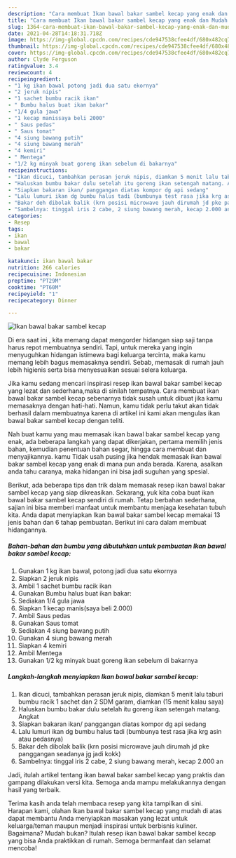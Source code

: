 ```yaml
---
description: "Cara membuat Ikan bawal bakar sambel kecap yang enak dan Mudah Dibuat"
title: "Cara membuat Ikan bawal bakar sambel kecap yang enak dan Mudah Dibuat"
slug: 1364-cara-membuat-ikan-bawal-bakar-sambel-kecap-yang-enak-dan-mudah-dibuat
date: 2021-04-28T14:18:31.718Z
image: https://img-global.cpcdn.com/recipes/cde947538cfee4df/680x482cq70/ikan-bawal-bakar-sambel-kecap-foto-resep-utama.jpg
thumbnail: https://img-global.cpcdn.com/recipes/cde947538cfee4df/680x482cq70/ikan-bawal-bakar-sambel-kecap-foto-resep-utama.jpg
cover: https://img-global.cpcdn.com/recipes/cde947538cfee4df/680x482cq70/ikan-bawal-bakar-sambel-kecap-foto-resep-utama.jpg
author: Clyde Ferguson
ratingvalue: 3.4
reviewcount: 4
recipeingredient:
- "1 kg ikan bawal potong jadi dua satu ekornya"
- "2 jeruk nipis"
- "1 sachet bumbu racik ikan"
- " Bumbu halus buat ikan bakar"
- "1/4 gula jawa"
- "1 kecap manissaya beli 2000"
- " Saus pedas"
- " Saus tomat"
- "4 siung bawang putih"
- "4 siung bawang merah"
- "4 kemiri"
- " Mentega"
- "1/2 kg minyak buat goreng ikan sebelum di bakarnya"
recipeinstructions:
- "Ikan dicuci, tambahkan perasan jeruk nipis, diamkan 5 menit lalu taburi bumbu racik 1 sachet dan 2 SDM garam, diamkan (15 menit kalau saya)"
- "Haluskan bumbu bakar dulu setelah itu goreng ikan setengah matang. Angkat"
- "Siapkan bakaran ikan/ panggangan diatas kompor dg api sedang"
- "Lalu lumuri ikan dg bumbu halus tadi (bumbunya test rasa jika krg asin atau pedasnya)"
- "Bakar deh dibolak balik (krn posisi microwave jauh dirumah jd pke panggangan seadanya jg jadi kokk)"
- "Sambelnya: tinggal iris 2 cabe, 2 siung bawang merah, kecap 2.000 an"
categories:
- Resep
tags:
- ikan
- bawal
- bakar

katakunci: ikan bawal bakar 
nutrition: 266 calories
recipecuisine: Indonesian
preptime: "PT29M"
cooktime: "PT60M"
recipeyield: "1"
recipecategory: Dinner

---
```



![Ikan bawal bakar sambel kecap](https://img-global.cpcdn.com/recipes/cde947538cfee4df/680x482cq70/ikan-bawal-bakar-sambel-kecap-foto-resep-utama.jpg)

Di era  saat ini , kita memang dapat mengorder hidangan siap saji tanpa harus repot membuatnya sendiri. Tapi, untuk mereka yang ingin menyuguhkan hidangan istimewa bagi keluarga tercinta, maka kamu memang lebih bagus memasaknya sendiri. Sebab, memasak di rumah jauh lebih higienis serta bisa menyesuaikan sesuai selera keluarga.

Jika kamu sedang mencari inspirasi resep ikan bawal bakar sambel kecap yang lezat dan sederhana,maka di sinilah tempatnya. Cara membuat ikan bawal bakar sambel kecap  sebenarnya tidak susah untuk dibuat jika kamu memasaknya dengan hati-hati. Namun, kamu tidak perlu takut akan tidak berhasil dalam membuatnya 
karena di artikel ini kami akan mengulas ikan bawal bakar sambel kecap dengan teliti.  



Nah buat kamu yang mau memasak ikan bawal bakar sambel kecap yang enak, ada beberapa langkah yang dapat dikerjakan, pertama memilih jenis bahan, kemudian penentuan bahan segar, hingga cara membuat dan menyajikannya. kamu Tidak usah pusing jika hendak memasak ikan bawal bakar sambel kecap yang enak di mana pun anda berada. Karena, asalkan anda  tahu caranya, maka hidangan ini bisa jadi suguhan yang spesial.

Berikut, ada beberapa tips dan trik dalam memasak resep ikan bawal bakar sambel kecap yang siap dikreasikan. Sekarang, yuk kita coba buat ikan bawal bakar sambel kecap sendiri di rumah. Tetap berbahan sederhana, sajian ini bisa memberi manfaat untuk membantu menjaga kesehatan tubuh kita. Anda dapat menyiapkan Ikan bawal bakar sambel kecap memakai 13 jenis bahan dan 6 tahap pembuatan. Berikut ini cara dalam membuat hidangannya.

<!--inarticleads1-->

##### Bahan-bahan dan bumbu yang dibutuhkan untuk pembuatan Ikan bawal bakar sambel kecap:

1. Gunakan 1 kg ikan bawal, potong jadi dua satu ekornya
1. Siapkan 2 jeruk nipis
1. Ambil 1 sachet bumbu racik ikan
1. Gunakan  Bumbu halus buat ikan bakar:
1. Sediakan 1/4 gula jawa
1. Siapkan 1 kecap manis(saya beli 2.000)
1. Ambil  Saus pedas
1. Gunakan  Saus tomat
1. Sediakan 4 siung bawang putih
1. Gunakan 4 siung bawang merah
1. Siapkan 4 kemiri
1. Ambil  Mentega
1. Gunakan 1/2 kg minyak buat goreng ikan sebelum di bakarnya




<!--inarticleads2-->

##### Langkah-langkah menyiapkan Ikan bawal bakar sambel kecap:

1. Ikan dicuci, tambahkan perasan jeruk nipis, diamkan 5 menit lalu taburi bumbu racik 1 sachet dan 2 SDM garam, diamkan (15 menit kalau saya)
1. Haluskan bumbu bakar dulu setelah itu goreng ikan setengah matang. Angkat
1. Siapkan bakaran ikan/ panggangan diatas kompor dg api sedang
1. Lalu lumuri ikan dg bumbu halus tadi (bumbunya test rasa jika krg asin atau pedasnya)
1. Bakar deh dibolak balik (krn posisi microwave jauh dirumah jd pke panggangan seadanya jg jadi kokk)
1. Sambelnya: tinggal iris 2 cabe, 2 siung bawang merah, kecap 2.000 an




Jadi, itulah artikel tentang  ikan bawal bakar sambel kecap  yang praktis dan gampang dilakukan versi kita. Semoga anda mampu melakukannya dengan hasil yang terbaik. 

Terima kasih anda telah membaca resep yang kita tampilkan di sini. Harapan kami, olahan  Ikan bawal bakar sambel kecap yang mudah di atas dapat membantu Anda menyiapkan masakan yang lezat untuk keluarga/teman maupun menjadi inspirasi untuk berbisnis kuliner. Bagaimana? Mudah bukan? Itulah resep ikan bawal bakar sambel kecap yang bisa Anda praktikkan di rumah. Semoga bermanfaat dan selamat mencoba!

